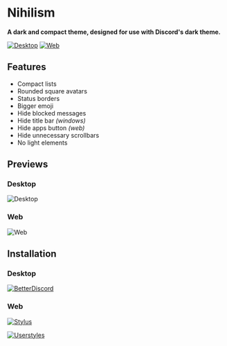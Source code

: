 # Nihilism

**A dark and compact theme, designed for use with Discord's dark theme.**

[![Desktop](https://img.shields.io/badge/Desktop-v1.3.6-yellowgreen.svg)](src/NewNihilism.css)
[![Web](https://img.shields.io/badge/Web-v1.3.6-brightgreen.svg)](src/NewNihilism.web.css)

## Features

- Compact lists
- Rounded square avatars
- Status borders
- Bigger emoji
- Hide blocked messages
- Hide title bar _(windows)_
- Hide apps button _(web)_
- Hide unnecessary scrollbars
- No light elements

## Previews

### Desktop
![Desktop](img/desktop-preview.png)

### Web
![Web](img/web-preview.png)

## Installation

### Desktop

[![BetterDiscord](https://img.shields.io/badge/Download%20for-BetterDiscord-285959.svg)](https://betterdiscord.net/ghdl?id=1345)

### Web

[![Stylus](https://img.shields.io/badge/Install%20directly%20with-Stylus-00adad.svg)](https://observeroftime.github.io/DiscordThemes/NewNihilism/dist/NewNihilism.user.css)

[![Userstyles](https://img.shields.io/badge/Install%20from-userstyles.org-238b8b.svg)](https://userstyles.org/styles/147291)



